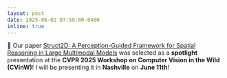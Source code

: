 ```yaml
---
layout: post
date: 2025-06-02 07:59:00-0400
inline: true
---
```


:tada: Our paper <a href='https://arxiv.org/abs/2506.04220'>Struct2D: A Perception-Guided Framework for Spatial Reasoning in Large Multimodal Models</a> was selected as a <b>spotlight</b> presentation at the <b>CVPR 2025 Workshop on Computer Vision in the Wild (CVinW)</b>! I will be presenting it in <b>Nashville</b> on <b>June 11th</b>!